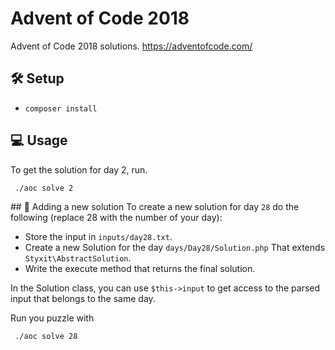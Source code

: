 # Advent of Code 2018
Advent of Code 2018 solutions. https://adventofcode.com/

## 🛠 Setup
- `composer install`

## 💻 Usage
To get the solution for day 2, run.
```
 ./aoc solve 2
```

##️ 👷 Adding a new solution
To create a new solution for day `28` do the following (replace 28 with the number of your day):
- Store the input in `inputs/day28.txt`.
- Create a new Solution for the day `days/Day28/Solution.php` That extends `Styxit\AbstractSolution`.
- Write the execute method that returns the final solution.

In the Solution class, you can use `$this->input` to get access to the parsed input that belongs to the same day.

Run you puzzle with
```
 ./aoc solve 28
```
